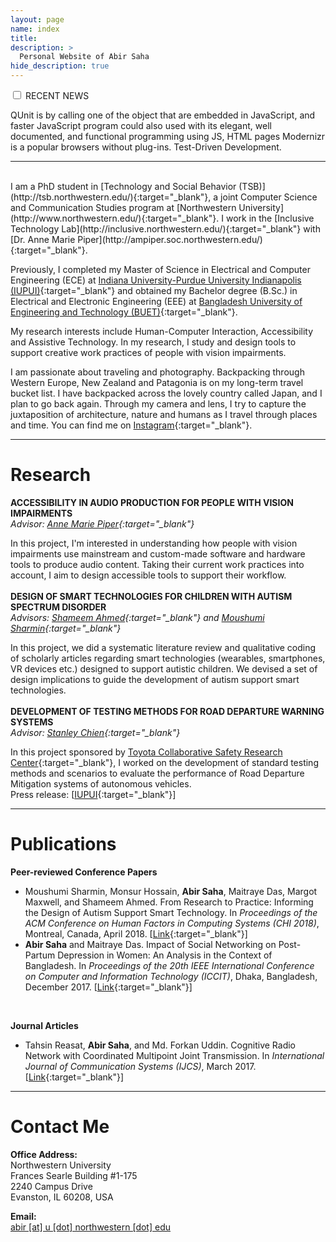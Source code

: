 ```yaml
---
layout: page
name: index
title:
description: >
  Personal Website of Abir Saha
hide_description: true
---
```


<div class="wrap-collabsible">
  <input id="collapsible" class="toggle" type="checkbox">
  <label for="collapsible" class="lbl-toggle" tabindex="0">RECENT NEWS</label>
  <div class="collapsible-content">
    <div class="content-inner">
      <p>
        QUnit is by calling one of the object that are embedded in JavaScript, and faster JavaScript program could also used with
        its elegant, well documented, and functional programming using JS, HTML pages Modernizr is a popular browsers without
        plug-ins. Test-Driven Development.
      </p>
    </div>
  </div>
</div>

<script>
  let myLabels = document.querySelectorAll('.lbl-toggle');
  Array.from(myLabels).forEach(label => {
    label.addEventListener('keydown', e => {
      // 32 === spacebar
      // 13 === enter
      if (e.which === 32 || e.which === 13) {
        e.preventDefault();
        label.click();
      };
    });
  });
</script>

---
<br/>
I am a PhD student in [Technology and Social Behavior (TSB)](http://tsb.northwestern.edu/){:target="_blank"}, a joint Computer Science and Communication Studies program at [Northwestern University](http://www.northwestern.edu/){:target="_blank"}. I work in the [Inclusive Technology Lab](http://inclusive.northwestern.edu/){:target="_blank"} with [Dr. Anne Marie Piper](http://ampiper.soc.northwestern.edu/){:target="_blank"}.  

Previously, I completed my Master of Science in Electrical and Computer Engineering (ECE) at [Indiana University-Purdue University Indianapolis (IUPUI)](http://www.iupui.edu){:target="_blank"} and obtained my Bachelor degree (B.Sc.) in Electrical and Electronic Engineering (EEE) at [Bangladesh University of Engineering and Technology (BUET)](http://www.buet.ac.bd/){:target="_blank"}.  

My research interests include Human-Computer Interaction, Accessibility and Assistive Technology. In my research, I study and design tools to support creative work practices of people with vision impairments.  

I am passionate about traveling and photography. Backpacking through Western Europe, New Zealand and Patagonia is on my long-term travel bucket list. I have backpacked across the lovely country called Japan, and I plan to go back again. Through my camera and lens, I try to capture the juxtaposition of architecture, nature and humans as I travel through places and time. You can find me on [Instagram](http://instagram.com/abirsaha_){:target="_blank"}.

---
# Research

**ACCESSIBILITY IN AUDIO PRODUCTION FOR PEOPLE WITH VISION IMPAIRMENTS**  
*Advisor: [Anne Marie Piper](https://ampiper.soc.northwestern.edu/){:target="_blank"}*

In this project, I'm interested in understanding how people with vision impairments use mainstream and custom-made software and hardware tools to produce audio content. Taking their current work practices into account, I aim to design accessible tools to support their workflow.  
<br/>
**DESIGN OF SMART TECHNOLOGIES FOR CHILDREN WITH AUTISM SPECTRUM DISORDER**    
*Advisors: [Shameem Ahmed](https://facultyweb.cs.wwu.edu/~ahmeds/){:target="_blank"}  and  [Moushumi Sharmin](https://facultyweb.cs.wwu.edu/~sharmim/){:target="_blank"}*

In this project, we did a systematic literature review and qualitative coding of scholarly articles regarding smart technologies (wearables, smartphones, VR devices etc.) designed to support autistic children. We devised a set of design implications to guide the development of autism support smart technologies.  
<br/>
**DEVELOPMENT OF TESTING METHODS FOR ROAD DEPARTURE WARNING SYSTEMS**  
*Advisor: [Stanley Chien](https://et.iupui.edu/people/schien){:target="_blank"}*

In this project sponsored by  [Toyota Collaborative Safety Research Center](https://www.toyota.com/csrc/){:target="_blank"}, I worked on the development of standard testing methods and scenarios to evaluate the performance of Road Departure Mitigation systems of autonomous vehicles.  
Press release: [[IUPUI](https://news.iu.edu/stories/2017/06/iupui/releases/20-tasi-toyota-autonomous-vehicles.html){:target="_blank"}]

---
# Publications

**Peer-reviewed  Conference Papers**
 - Moushumi Sharmin, Monsur Hossain, **Abir Saha**, Maitraye Das, Margot Maxwell, and Shameem Ahmed. From Research to Practice: Informing the Design of Autism Support Smart Technology. In *Proceedings of the ACM Conference on Human Factors in Computing Systems (CHI 2018)*, Montreal, Canada, April 2018. [[Link](https://dl.acm.org/doi/10.1145/3359293){:target="_blank"}]
 - **Abir Saha** and Maitraye Das. Impact of Social Networking on Post-Partum Depression in Women: An Analysis in the Context of Bangladesh. In *Proceedings of the 20th IEEE International Conference on Computer and Information Technology (ICCIT)*, Dhaka, Bangladesh, December 2017. [[Link](https://doi.org/10.1109/ICCITECHN.2017.8281831){:target="_blank"}]  
<br>

**Journal Articles**

 - Tahsin Reasat, **Abir Saha**, and Md. Forkan Uddin. Cognitive Radio Network with Coordinated Multipoint Joint Transmission. In *International Journal of Communication Systems (IJCS)*, March 2017. [[Link](http://onlinelibrary.wiley.com/doi/10.1002/dac.3310/abstract){:target="_blank"}]  

---
# Contact Me

**Office Address:**  
Northwestern University  
Frances Searle Building  #1-175  
2240 Campus Drive  
Evanston, IL 60208, USA

**Email:**  
<ins>abir [at] u [dot] northwestern [dot] edu<ins/>
